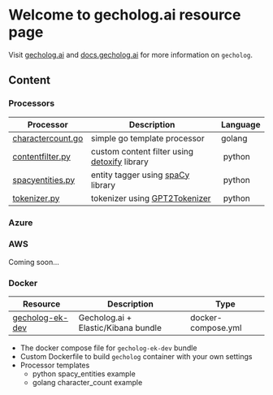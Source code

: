 # Welcome to gecholog.ai resource page

Visit [gecholog.ai](https://www.gecholog.ai) and [docs.gecholog.ai](https://docs.gecholog.ai) for more information on `gecholog`.

## Content

### Processors

| Processor | Description | Language |
|----------|----------|----------|
| [charactercount.go](processors/charactercount/) | simple go template processor | golang |
| [contentfilter.py](processors/contentfilter/) | custom content filter using [detoxify](https://github.com/unitaryai/detoxify) library | python |
| [spacyentities.py](processors/spacyentities/) | entity tagger using [spaCy](https://spacy.io) library | python |
| [tokenizer.py](processors/tokenizer/) | tokenizer using [GPT2Tokenizer](https://huggingface.co/docs/transformers/model_doc/gpt2#transformers.GPT2Tokenizer) | python |

### Azure



### AWS

Coming soon...

### Docker

| Resource | Description | Type |
|----------|----------|----------|
| [gecholog-ek-dev](docker/gecholog-ek-dev/) | Gecholog.ai + Elastic/Kibana bundle |docker-compose.yml |


- The docker compose file for `gecholog-ek-dev` bundle
- Custom Dockerfile to build `gecholog` container with your own settings
- Processor templates
    - python spacy_entities example
    - golang character_count example